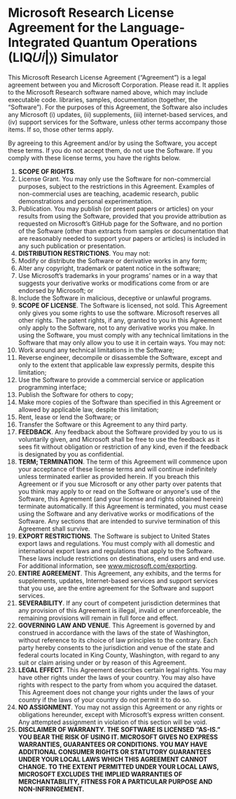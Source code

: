 # Microsoft Research License Agreement for the Language-Integrated Quantum Operations (LIQ𝑈𝑖|⟩) Simulator

This Microsoft Research License Agreement (“Agreement”) is a legal agreement between you and Microsoft Corporation. Please read it.  It applies to the Microsoft Research software named above, which may include executable code. libraries, samples, documentation (together, the “Software”). For the purposes of this Agreement, the Software also includes any Microsoft (i) updates, (ii) supplements, (iii) internet-based services, and (iv) support services for the Software, unless other terms accompany those items. If so, those other terms apply.

By agreeing to this Agreement and/or by using the Software, you accept these terms. If you do not accept them, do not use the Software. If you comply with these license terms, you have the rights below.

1.	**SCOPE OF RIGHTS**.
  1.	License Grant. You may only use the Software for non-commercial purposes, subject to the restrictions in this Agreement. Examples of non-commercial uses are teaching, academic research, public demonstrations and personal experimentation.
  1.	Publication. You may publish (or present papers or articles) on your results from using the Software, provided that you provide attribution as requested on Microsoft’s GitHub page for the Software, and no portion of the Software (other than extracts from samples or documentation that are reasonably needed to support your papers or articles) is included in any such publication or presentation.
2.	**DISTRIBUTION RESTRICTIONS**.  You may not:  
  1.	Modify or distribute the Software or derivative works in any form; 
  1.	Alter any copyright, trademark or patent notice in the software;
  1.	Use Microsoft’s trademarks in your programs’ names or in a way that suggests your derivative works or modifications come from or are endorsed by Microsoft; or 
  1.	Include the Software in malicious, deceptive or unlawful programs.
3.	**SCOPE OF LICENSE**. The Software is licensed, not sold. This Agreement only gives you some rights to use the software. Microsoft reserves all other rights. The patent rights, if any, granted to you in this Agreement only apply to the Software, not to any derivative works you make. In using the Software, you must comply with any technical limitations in the Software that may only allow you to use it in certain ways. You may not:
  1.	Work around any technical limitations in the Software;
  1.	Reverse engineer, decompile or disassemble the Software, except and only to the extent that applicable law expressly permits, despite this limitation;
  1.	Use the Software to provide a commercial service or application programming interface; 
  1.	Publish the Software for others to copy;
  1.	Make more copies of the Software than specified in this Agreement or allowed by applicable law, despite this limitation;
  1.	Rent, lease or lend the Software; or
  1.	Transfer the Software or this Agreement to any third party. 
4.	**FEEDBACK**. Any feedback about the Software provided by you to us is voluntarily given, and Microsoft shall be free to use the feedback as it sees fit without obligation or restriction of any kind, even if the feedback is designated by you as confidential.
5.	**TERM; TERMINATION**. The term of this Agreement will commence upon your acceptance of these license terms and will continue indefinitely unless terminated earlier as provided herein. If you breach this Agreement or if you sue Microsoft or any other party over patents that you think may apply to or read on the Software or anyone's use of the Software, this Agreement (and your license and rights obtained herein) terminate automatically. If this Agreement is terminated, you must cease using the Software and any derivative works or modifications of the Software.  Any sections that are intended to survive termination of this Agreement shall survive. 
6.	**EXPORT RESTRICTIONS**. The Software is subject to United States export laws and regulations. You must comply with all domestic and international export laws and regulations that apply to the Software. These laws include restrictions on destinations, end users and end use. For additional information, see www.microsoft.com/exporting.
7.	**ENTIRE AGREEMENT**. This Agreement, any exhibits, and the terms for supplements, updates, Internet-based services and support services that you use, are the entire agreement for the Software and support services. 
8.	**SEVERABILITY**. If any court of competent jurisdiction determines that any provision of this Agreement is illegal, invalid or unenforceable, the remaining provisions will remain in full force and effect.  
9.	**GOVERNING LAW AND VENUE**. This Agreement is governed by and construed in accordance with the laws of the state of Washington, without reference to its choice of law principles to the contrary.  Each party hereby consents to the jurisdiction and venue of the state and federal courts located in King County, Washington, with regard to any suit or claim arising under or by reason of this Agreement. 
10.	**LEGAL EFFECT**. This Agreement describes certain legal rights. You may have other rights under the laws of your country. You may also have rights with respect to the party from whom you acquired the dataset. This Agreement does not change your rights under the laws of your country if the laws of your country do not permit it to do so. 
11.	**NO ASSIGNMENT**. You may not assign this Agreement or any rights or obligations hereunder, except with Microsoft’s express written consent. Any attempted assignment in violation of this section will be void. 
12.	**DISCLAIMER OF WARRANTY. THE SOFTWARE IS LICENSED “AS-IS.” YOU BEAR THE RISK OF USING IT. MICROSOFT GIVES NO EXPRESS WARRANTIES, GUARANTEES OR CONDITIONS. YOU MAY HAVE ADDITIONAL CONSUMER RIGHTS OR STATUTORY GUARANTEES UNDER YOUR LOCAL LAWS WHICH THIS AGREEMENT CANNOT CHANGE. TO THE EXTENT PERMITTED UNDER YOUR LOCAL LAWS, MICROSOFT EXCLUDES THE IMPLIED WARRANTIES OF MERCHANTABILITY, FITNESS FOR A PARTICULAR PURPOSE AND NON-INFRINGEMENT.**
